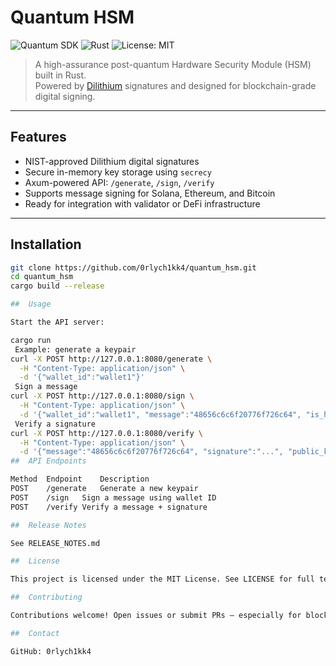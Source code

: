 # Quantum HSM

![Quantum SDK](https://img.shields.io/badge/Quantum%20SDK-Dilithium-blueviolet?style=flat-square)
![Rust](https://img.shields.io/badge/Rust-cryptography-orange?style=flat-square)
![License: MIT](https://img.shields.io/badge/license-MIT-blue.svg?style=flat-square)

> A high-assurance post-quantum Hardware Security Module (HSM) built in Rust.  
> Powered by [Dilithium](https://pq-crystals.org/dilithium/) signatures and designed for blockchain-grade digital signing.

---

##  Features

-  NIST-approved Dilithium digital signatures
-  Secure in-memory key storage using `secrecy`
-  Axum-powered API: `/generate`, `/sign`, `/verify`
-  Supports message signing for Solana, Ethereum, and Bitcoin
-  Ready for integration with validator or DeFi infrastructure

---

##  Installation

```bash
git clone https://github.com/0rlych1kk4/quantum_hsm.git
cd quantum_hsm
cargo build --release

##  Usage

Start the API server:

cargo run
 Example: generate a keypair
curl -X POST http://127.0.0.1:8080/generate \
  -H "Content-Type: application/json" \
  -d '{"wallet_id":"wallet1"}'
️ Sign a message
curl -X POST http://127.0.0.1:8080/sign \
  -H "Content-Type: application/json" \
  -d '{"wallet_id":"wallet1", "message":"48656c6c6f20776f726c64", "is_hex":true}'
 Verify a signature
curl -X POST http://127.0.0.1:8080/verify \
  -H "Content-Type: application/json" \
  -d '{"message":"48656c6c6f20776f726c64", "signature":"...", "public_key":"...", "is_hex":true}'
##  API Endpoints

Method	Endpoint	Description
POST	/generate	Generate a new keypair
POST	/sign	Sign a message using wallet ID
POST	/verify	Verify a message + signature

##  Release Notes

See RELEASE_NOTES.md

##  License

This project is licensed under the MIT License. See LICENSE for full terms.

##  Contributing

Contributions welcome! Open issues or submit PRs — especially for blockchain support, multichain signing, or API extensions.

##  Contact

GitHub: 0rlych1kk4

